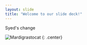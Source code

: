 ```yaml
---
layout: slide
title: "Welcome to our slide deck!"
---
```


Syed's change

![Mardigrastocat](https://octodex.github.com/images/Mardigrastocat.png)
{: .center}
